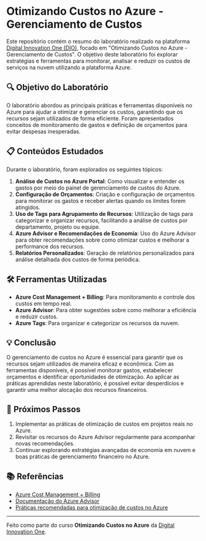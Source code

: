 # Otimizando Custos no Azure - Gerenciamento de Custos

Este repositório contém o resumo do laboratório realizado na plataforma [Digital Innovation One (DIO)](https://www.dio.me/), focado em "Otimizando Custos no Azure - Gerenciamento de Custos". O objetivo deste laboratório foi explorar estratégias e ferramentas para monitorar, analisar e reduzir os custos de serviços na nuvem utilizando a plataforma Azure.

## 🔍 Objetivo do Laboratório

O laboratório abordou as principais práticas e ferramentas disponíveis no Azure para ajudar a otimizar e gerenciar os custos, garantindo que os recursos sejam utilizados de forma eficiente. Foram apresentados conceitos de monitoramento de gastos e definição de orçamentos para evitar despesas inesperadas.

## 📋 Conteúdos Estudados

Durante o laboratório, foram explorados os seguintes tópicos:

1. **Análise de Custos no Azure Portal**: Como visualizar e entender os gastos por meio do painel de gerenciamento de custos do Azure.
2. **Configuração de Orçamentos**: Criação e configuração de orçamentos para monitorar os gastos e receber alertas quando os limites forem atingidos.
3. **Uso de Tags para Agrupamento de Recursos**: Utilização de tags para categorizar e organizar recursos, facilitando a análise de custos por departamento, projeto ou equipe.
4. **Azure Advisor e Recomendações de Economia**: Uso do Azure Advisor para obter recomendações sobre como otimizar custos e melhorar a performance dos recursos.
5. **Relatórios Personalizados**: Geração de relatórios personalizados para análise detalhada dos custos de forma periódica.

## 🛠️ Ferramentas Utilizadas

- **Azure Cost Management + Billing**: Para monitoramento e controle dos custos em tempo real.
- **Azure Advisor**: Para obter sugestões sobre como melhorar a eficiência e reduzir custos.
- **Azure Tags**: Para organizar e categorizar os recursos da nuvem.

## 💡 Conclusão

O gerenciamento de custos no Azure é essencial para garantir que os recursos sejam utilizados de maneira eficaz e econômica. Com as ferramentas disponíveis, é possível monitorar gastos, estabelecer orçamentos e identificar oportunidades de otimização. Ao aplicar as práticas aprendidas neste laboratório, é possível evitar desperdícios e garantir uma melhor alocação dos recursos financeiros.

## 🚀 Próximos Passos

1. Implementar as práticas de otimização de custos em projetos reais no Azure.
2. Revisitar os recursos do Azure Advisor regularmente para acompanhar novas recomendações.
3. Continuar explorando estratégias avançadas de economia em nuvem e boas práticas de gerenciamento financeiro no Azure.

## 📚 Referências

- [Azure Cost Management + Billing](https://azure.microsoft.com/pt-br/services/cost-management/)
- [Documentação do Azure Advisor](https://docs.microsoft.com/pt-br/azure/advisor/)
- [Práticas recomendadas para otimização de custos no Azure](https://docs.microsoft.com/pt-br/azure/cost-management-billing/costs/cost-management-best-practices)

---

Feito como parte do curso **Otimizando Custos no Azure** da [Digital Innovation One](https://www.dio.me/).
